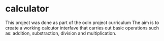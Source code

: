 # calculator
This project was done as part of the odin project curriculum 
The aim is to create a working calcutor interfave that carries out basic operations such as: addition, substraction, division and multiplication.
